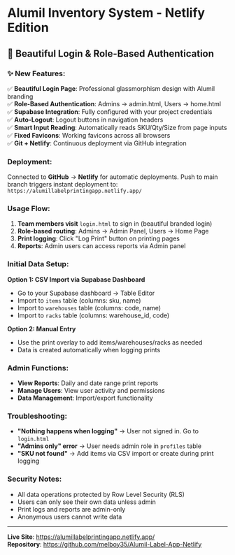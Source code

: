 # Alumil Inventory System - Netlify Edition

## 🚀 Beautiful Login & Role-Based Authentication

### ✨ New Features:
✅ **Beautiful Login Page**: Professional glassmorphism design with Alumil branding  
✅ **Role-Based Authentication**: Admins → admin.html, Users → home.html  
✅ **Supabase Integration**: Fully configured with your project credentials  
✅ **Auto-Logout**: Logout buttons in navigation headers  
✅ **Smart Input Reading**: Automatically reads SKU/Qty/Size from page inputs  
✅ **Fixed Favicons**: Working favicons across all browsers  
✅ **Git + Netlify**: Continuous deployment via GitHub integration  

### Deployment:
Connected to **GitHub** → **Netlify** for automatic deployments.
Push to main branch triggers instant deployment to: `https://alumillabelprintingapp.netlify.app/`

### Usage Flow:

1. **Team members visit** `login.html` to sign in (beautiful branded login)
2. **Role-based routing**: Admins → Admin Panel, Users → Home Page
3. **Print logging**: Click "Log Print" button on printing pages
4. **Reports**: Admin users can access reports via Admin panel

### Initial Data Setup:

**Option 1: CSV Import via Supabase Dashboard**
- Go to your Supabase dashboard → Table Editor
- Import to `items` table (columns: sku, name)
- Import to `warehouses` table (columns: code, name)
- Import to `racks` table (columns: warehouse_id, code)

**Option 2: Manual Entry**
- Use the print overlay to add items/warehouses/racks as needed
- Data is created automatically when logging prints

### Admin Functions:

- **View Reports**: Daily and date range print reports
- **Manage Users**: View user activity and permissions
- **Data Management**: Import/export functionality

### Troubleshooting:

- **"Nothing happens when logging"** → User not signed in. Go to `login.html`
- **"Admins only" error** → User needs admin role in `profiles` table
- **"SKU not found"** → Add items via CSV import or create during print logging

### Security Notes:

- All data operations protected by Row Level Security (RLS)
- Users can only see their own data unless admin
- Print logs and reports are admin-only
- Anonymous users cannot write data

---

**Live Site**: https://alumillabelprintingapp.netlify.app/  
**Repository**: https://github.com/melboy35/Alumil-Label-App-Netlify
